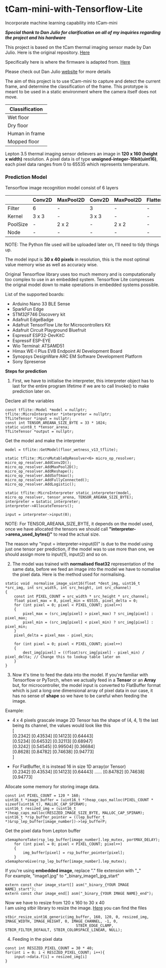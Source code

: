 # tCam-mini-with-Tensorflow-Lite
Incorporate machine learning capability into tCam-mini

***Special thank to Dan Julio for clarification on all of my inquiries regarding the project and his hardware***

This project is based on the tCam thermal imaging sensor made by Dan Julio.
Here is the original repository.
[Here](https://github.com/danjulio/tCam)

Specifically here is where the firmware is adapted from.
[Here](https://github.com/danjulio/tCam/tree/main/tCam-Mini/firmware)

Please check out Dan Julio [website](http://www.danjuliodesigns.com/products/tcam_mini.html) for more details 

The aim of this project is to use tCam-mini to capture and detect the current frame, and determine 
the classification of the frame. This prototype is meant to be used in a static environment where the camera
itself does not move.

| Classification | 
| -------------- | 
|   Wet floor    | 
|   Dry floor    | 
| Human in frame |
|  Mopped floor  |

Lepton 3.5 thermal imaging sensor delievers an image in **120 x 160 (height x width)** resolution. A pixel data is of type **unsigned-integer-16bit(uint16)**,
each pixel data ranges from 0 to 65535 which represents temperature. 

### Prediction Model

Tensorflow image recognition model consist of 6 layers

|        | Conv2D | MaxPool2D | Conv2D | MaxPool2D | Flatten | Dense |
|--------|--------|-----------|--------|-----------|---------|-------|
| Filter |    6   |     -     |   3    |     -     |    -    |   -   |
| Kernel |  3 x 3 |     -     | 3 x 3  |     -     |    -    |   -   |
|PoolSize|    -   |   2 x 2   |    -   |   2 x 2   |    -    |   -   |
| Node   |    -   |     -     |    -   |     -     |    -    |   4   |

NOTE: The Python file used will be uploaded later on, I'll need to tidy things up.

The model input is **30 x 40 pixels** in resolution, this is the most optimal value memory wise as well as accuracy wise.

Original Tensorflow library uses too much memory and is computationally too complex to use in an embedded system.
Tensorflow Lite compresses the orignal model down to make operations in embedded systems possible.

List of the supported boards:

+ Arduino Nano 33 BLE Sense
+ SparkFun Edge
+ STM32F746 Discovery kit
+ Adafruit EdgeBadge
+ Adafruit TensorFlow Lite for Microcontrollers Kit
+ Adafruit Circuit Playground Bluefruit
+ Espressif ESP32-DevKitC
+ Espressif ESP-EYE
+ Wio Terminal: ATSAMD51
+ Himax WE-I Plus EVB Endpoint AI Development Board
+ Synopsys DesignWare ARC EM Software Development Platform
+ Sony Spresense


**Steps for prediction**

1. First, we have to initialise the interpreter, this interpreter object has to last for the entire program lifetime if we are to call Invoke() to make prediction later on.

Declare all the variables
```
const tflite::Model *model = nullptr;
tflite::MicroInterpreter *interpreter = nullptr;
TfLiteTensor *input = nullptr;
const int TENSOR_AREANA_SIZE_BYTE = 33 * 1024;
static uint8_t *tensor_arena;
TfLiteTensor *output = nullptr;

```
Get the model and make the interpreter
```
model = tflite::GetModel(floor_wetness_v13_tflite);

static tflite::MicroMutableOpResolver<6> micro_op_resolver;
micro_op_resolver.AddConv2D();
micro_op_resolver.AddMaxPool2D();
micro_op_resolver.AddReshape();
micro_op_resolver.AddSoftmax();
micro_op_resolver.AddFullyConnected();
micro_op_resolver.AddLogistic();
    
static tflite::MicroInterpreter static_interpreter(model, micro_op_resolver, tensor_arena, TENSOR_AREANA_SIZE_BYTE);
interpreter = &static_interpreter;
interpreter->AllocateTensors();

input = interpreter->input(0);

```

NOTE: For TENSOR_AREANA_SIZE_BYTE, it depends on the model used, once we have allocated the tensors we should call **"interpreter->arena_used_bytes()"** to read the    actual size.

The reason why "input = interpreter->input(0)" is due to the model using just one tensor per prediction, if the model was to use more than one, we should assign more 
to input(1), input(2) and so on.


2. The model was trained with **normalised float32** representation of the same data, before we feed an image into the model we have to nomalise the pixel data. Here is the method used for normalising.
```
static void _normalise_image_uint16(float *dest_img, uint16_t *src_img, int src_width, int src_height, int src_channel)
{
    const int PIXEL_COUNT = src_width * src_height * src_channel;
    float pixel_max = 0, pixel_min = 65535, pixel_delta = 0;
    for (int pixel = 0; pixel < PIXEL_COUNT; pixel++)
    {
        pixel_max = (src_img[pixel] > pixel_max) ? src_img[pixel] : pixel_max;
        pixel_min = (src_img[pixel] < pixel_min) ? src_img[pixel] : pixel_min;
    }
    pixel_delta = pixel_max - pixel_min;

    for (int pixel = 0; pixel < PIXEL_COUNT; pixel++)
    {
        dest_img[pixel] = ((float)src_img[pixel] - pixel_min) / pixel_delta; // Change this to lookup table later on
    }
}
```
3. Now it's time to feed the data into the model. If you're familiar with Tensorflow or PyTorch, when we actually feed in a **Tensor** or an **Array** but, for microcontroller, the model input is converted to FlatBuffer format which is just a long one dimensional array of pixel data in our case, it has no sense of **shape** so we have to be careful when feeding the image.

Example:  
+ 4 x 4 pixels grascale image 2D Tensor has the shape of (4, 4, 1) the last being its channel, the values would look like this  
[  
[0.2342] [0.43534] [0.14123] [0.64443]  
[0.5234] [0.64532] [0.32113] [0.68947]  
[0.3242] [0.54545] [0.99504] [0.36684]  
[0.8628] [0.84782] [0.74638] [0.94773]  
]  

+ For FlatBuffer, it is instead 16 in size 1D array(or Tensor)  
[0.2342] [0.43534] [0.14123] [0.64443] ...... [0.84782] [0.74638] [0.94773]  

Allocate some memory for storing image data.  
```
const int PIXEL_COUNT = 120 * 160;
uint16_t *image_buffer = (uint16_t *)heap_caps_malloc(PIXEL_COUNT * sizeof(uint16_t), MALLOC_CAP_SPIRAM);
uint16_t resized_img = (uint16_t *)heap_caps_malloc(RESIZED_IMAGE_SIZE_BYTE, MALLOC_CAP_SPIRAM);
uint16_t *rsp_buffer_pointer = ((lep_buffer_t *)&rsp_lep_buffer[image_number])->lep_bufferP;
```
Get the pixel data from Lepton buffer
```
xSemaphoreTake(rsp_lep_buffer[image_number].lep_mutex, portMAX_DELAY); 
    for (int pixel = 0; pixel < PIXEL_COUNT; pixel++)
    {
        img_buffer[pixel] = rsp_buffer_pointer[pixel];
    }
xSemaphoreGive(rsp_lep_buffer[image_number].lep_mutex);
```
If you're using **embedded image**, replace "." file extension with "_"  
For example, "image1.jpg" to "_binary_image1_jpg_start"
```
extern const char image_start[] asm("_binary_{YOUR IMAGE NAME}_start");
extern const char image_end[] asm("_binary_{YOUR IMAGE NAME}_end");
```
Now we have to resize from 120 x 160 to 30 x 40  
I am using stbir library to resize the image.
[Here](https://github.com/nothings/stb/blob/master/stb_image_resize.h) you can find the files
```
stbir_resize_uint16_generic(img_buffer, 160, 120, 0, resized_img, IMAGE_WIDTH, IMAGE_HEIGHT, 0, IMAGE_CHANNEL, -1, 0,
                                STBIR_EDGE_CLAMP, STBIR_FILTER_DEFAULT, STBIR_COLORSPACE_LINEAR, NULL);
```

4. Feeding in the pixel data
```
const int RESIZED_PIXEL_COUNT = 30 * 40;
for(int i = 0; i < RESIZED_PIXEL_COUNT; i++){
    input->data.f[i] = resized_img[i]
}
```








